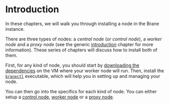 # Introduction

In these chapters, we will walk you through installing a node in the Brane instance.

There are three types of nodes: a _central node_ (or _control node_), a _worker node_ and a _proxy node_ (see the generic [introduction](../introduction.md) chapter for more information). These series of chapters will discuss how to install both of them.

First, for any kind of node, you should start by [downloading the dependencies](./dependencies.md) on the VM where your worker node will run. Then, install the [`branectl`](./branectl.md) executable, which will help you in setting up and managing your node.

You can then go into the specifics for each kind of node. You can either setup a [control node](./control-node.md), [worker node](./worker-node.md) or a [proxy node](./proxy-node.md).
